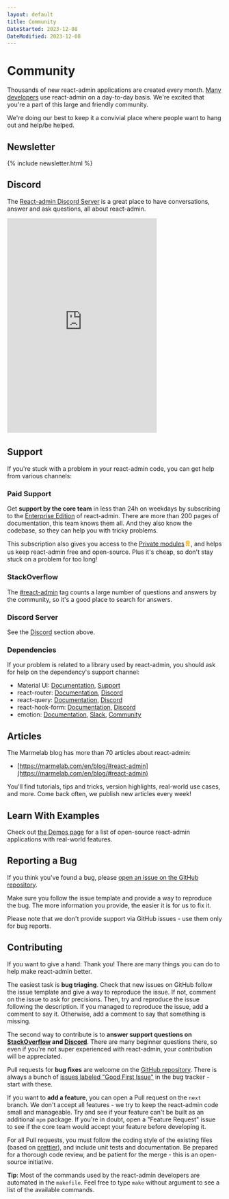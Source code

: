 ```yaml
---
layout: default
title: Community
DateStarted: 2023-12-08
DateModified: 2023-12-08
---
```


# Community

Thousands of new react-admin applications are created every month. [Many developers](https://github.com/marmelab/react-admin/network/dependents) use react-admin on a day-to-day basis. We're excited that you're a part of this large and friendly community.

We're doing our best to keep it a convivial place where people want to hang out and help/be helped. 

## Newsletter

{% include newsletter.html %}

## Discord

The [React-admin Discord Server](https://discord.gg/GeZF9sqh3N) is a great place to have conversations, answer and ask questions, all about react-admin.

<iframe src="https://discord.com/widget?id=830711057643208724&theme=dark" width="350" height="500" allowtransparency="true" frameborder="0" sandbox="allow-popups allow-popups-to-escape-sandbox allow-same-origin allow-scripts"></iframe>

## Support

If you're stuck with a problem in your react-admin code, you can get help from various channels:

### Paid Support

Get **support by the core team** in less than 24h on weekdays by subscribing to the [Enterprise Edition](https://marmelab.com/ra-enterprise) of react-admin. There are more than 200 pages of documentation, this team knows them all. And they also know the codebase, so they can help you with tricky problems.

This subscription also gives you access to the [Private modules](https://marmelab.com/ra-enterprise/#private-modules)<img class="premium" src="./img/premium.svg" style="width: 15px;margin: 0 0px;box-shadow: none;vertical-align:middle"/>, and helps us keep react-admin free and open-source. Plus it's cheap, so don't stay stuck on a problem for too long!

### StackOverflow

The [#react-admin](https://stackoverflow.com/questions/tagged/react-admin) tag counts a large number of questions and answers by the community, so it's a good place to search for answers.

### Discord Server

See the [Discord](#discord) section above.

### Dependencies

If your problem is related to a library used by react-admin, you should ask for help on the dependency's support channel:

* Material UI: [Documentation](https://mui.com/material-ui/getting-started/), [Support](https://mui.com/material-ui/getting-started/support/)
* react-router: [Documentation](https://reactrouter.com/en/main), [Discord](https://rmx.as/discord)
* react-query: [Documentation](https://tanstack.com/query/v3/docs/react/overview), [Discord](https://tlinz.com/discord)
* react-hook-form: [Documentation](https://react-hook-form.com/get-started), [Discord](https://discord.gg/yYv7GZ8)
* emotion: [Documentation](https://emotion.sh/docs/introduction), [Slack](https://join.slack.com/t/emotion-slack/shared_invite/zt-rmtwsy74-2uvyFdz5uxa8OiMguJJeuQ), [Community](https://emotion.sh/docs/community)

## Articles

The Marmelab blog has more than 70 articles about react-admin:

* [https://marmelab.com/en/blog/#react-admin](https://marmelab.com/en/blog/#react-admin)

You'll find tutorials, tips and tricks, version highlights, real-world use cases, and more. Come back often, we publish new articles every week!

## Learn With Examples

Check out [the Demos page](./Demos.md) for a list of open-source react-admin applications with real-world features.

## Reporting a Bug

If you think you've found a bug, please [open an issue on the GitHub repository](https://github.com/marmelab/react-admin/issues).

Make sure you follow the issue template and provide a way to reproduce the bug. The more information you provide, the easier it is for us to fix it.

Please note that we don't provide support via GitHub issues - use them only for bug reports.

## Contributing

If you want to give a hand: Thank you! There are many things you can do to help make react-admin better. 

The easiest task is **bug triaging**. Check that new issues on GitHub follow the issue template and give a way to reproduce the issue. If not, comment on the issue to ask for precisions. Then, try and reproduce the issue following the description. If you managed to reproduce the issue, add a comment to say it. Otherwise, add a comment to say that something is missing. 

The second way to contribute is to **answer support questions on [StackOverflow](https://stackoverflow.com/questions/tagged/react-admin) and [Discord](https://discord.com/channels/830711057643208724/1022443113391853578)**. There are many beginner questions there, so even if you're not super experienced with react-admin, your contribution will be appreciated. 

Pull requests for **bug fixes** are welcome on the [GitHub repository](https://github.com/marmelab/react-admin). There is always a bunch of [issues labeled "Good First Issue"](https://github.com/marmelab/react-admin/issues?q=is%3Aopen+is%3Aissue+label%3A%22good+first+issue%22) in the bug tracker - start with these. 

If you want to **add a feature**, you can open a Pull request on the `next` branch. We don't accept all features - we try to keep the react-admin code small and manageable. Try and see if your feature can't be built as an additional `npm` package. If you're in doubt, open a "Feature Request" issue to see if the core team would accept your feature before developing it.

For all Pull requests, you must follow the coding style of the existing files (based on [prettier](https://github.com/prettier/prettier)), and include unit tests and documentation. Be prepared for a thorough code review, and be patient for the merge - this is an open-source initiative.

**Tip**: Most of the commands used by the react-admin developers are automated in the `makefile`. Feel free to type `make` without argument to see a list of the available commands. 

